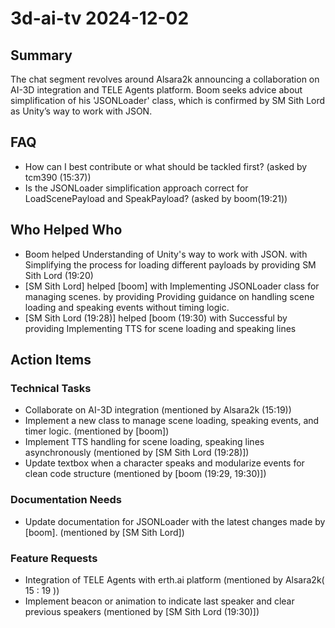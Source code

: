 # 3d-ai-tv 2024-12-02

## Summary

The chat segment revolves around Alsara2k announcing a collaboration on AI-3D integration and TELE Agents platform. Boom seeks advice about simplification of his 'JSONLoader' class, which is confirmed by SM Sith Lord as Unity’s way to work with JSON.

## FAQ

- How can I best contribute or what should be tackled first? (asked by tcm390 (15:37))
- Is the JSONLoader simplification approach correct for LoadScenePayload and SpeakPayload? (asked by boom(19:21))

## Who Helped Who

- Boom helped Understanding of Unity's way to work with JSON. with Simplifying the process for loading different payloads by providing SM Sith Lord (19:20)
- [SM Sith Lord] helped [boom] with Implementing JSONLoader class for managing scenes. by providing Providing guidance on handling scene loading and speaking events without timing logic.
- [SM Sith Lord (19:28)] helped [boom (19:30) with Successful by providing Implementing TTS for scene loading and speaking lines

## Action Items

### Technical Tasks

- Collaborate on AI-3D integration (mentioned by Alsara2k (15:19))
- Implement a new class to manage scene loading, speaking events, and timer logic. (mentioned by [boom])
- Implement TTS handling for scene loading, speaking lines asynchronously (mentioned by [SM Sith Lord (19:28)])
- Update textbox when a character speaks and modularize events for clean code structure (mentioned by [boom (19:29, 19:30)])

### Documentation Needs

- Update documentation for JSONLoader with the latest changes made by [boom]. (mentioned by [SM Sith Lord])

### Feature Requests

- Integration of TELE Agents with erth.ai platform (mentioned by Alsara2k( 15 : 19 ))
- Implement beacon or animation to indicate last speaker and clear previous speakers (mentioned by [SM Sith Lord (19:30)])
